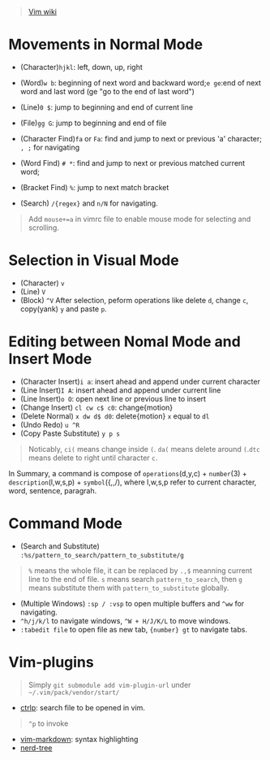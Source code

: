 > [Vim wiki](https://vim.fandom.com/wiki/Vim_documentation)
# Movements in Normal Mode
- (Character)`hjkl`: left, down, up, right
- (Word)`w b`: beginning of next word and backward word;`e ge`:end of next word and last word (ge "go to the end of last word")
- (Line)`0 $`: jump to beginning and end of current line
- (File)`gg G`: jump to beginning and end of file

- (Character Find)`fa` or `Fa`: find and jump to next or previous 'a' character; `, ;` for navigating
- (Word Find) `# *`: find and jump to next or previous matched current word;
- (Bracket Find) `%`: jump to next match bracket
- (Search) `/{regex}` and  `n/N` for navigating.

> Add `mouse+=a` in vimrc file to enable mouse mode for selecting and scrolling.

# Selection in Visual Mode
- (Character) `v`
- (Line) `V`
- (Block) `^V`
After selection, peform operations like delete `d`, change `c`, copy(yank) `y` and paste `p`.
# Editing between Nomal Mode and Insert Mode
- (Character Insert)`i a`: insert ahead and append under current character 
- (Line Insert)`I A`: insert ahead and append under current line
- (Line Insert)`o O`: open next line or previous line to insert
- (Change Insert) `cl cw c$ c0`: change{motion}
- (Delete Normal) `x dw d$ d0`: delete{motion} `x` equal to `dl`
- (Undo Redo) `u ^R`
- (Copy Paste Substitute) `y p s`
> Noticably, `ci(` means change inside `(`. `da(` means delete around `(`.`dtc` means delete to right until character `c`.

In Summary, a command is compose of `operations`(d,y,c) + `number`(3) + `description`(l,w,s,p) + `symbol`({,\,/), where l,w,s,p refer to current character, word, sentence, paragrah.

# Command Mode
- (Search and Substitute) `:%s/pattern_to_search/pattern_to_substitute/g` 
> `%` means the whole file, it can be replaced by `.,$` meanning current line to the end of file.
> `s` means search `pattern_to_search`, then `g` means substitute them with `pattern_to_substitute` globally.
- (Multiple Windows) `:sp / :vsp` to open multiple buffers and `^ww` for navigating.
- `^h/j/k/l` to navigate windows, `^W + H/J/K/L` to move windows.
- `:tabedit file` to open file as new tab, `{number} gt` to navigate tabs.

# Vim-plugins
> Simply `git submodule add vim-plugin-url` under `~/.vim/pack/vendor/start/`
- [ctrlp](https://github.com/ctrlpvim/ctrlp.vim): search file to be opened in vim.
> `^p` to invoke
- [vim-markdown](https://github.com/tpope/vim-markdown/tree/b78bbce3371a2eb56c89f618cd4ab2baadc9ee61): syntax highlighting
- [nerd-tree](https://github.com/preservim/nerdtree.git)



